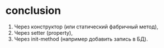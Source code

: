# conclusion

1. Через конструктор (или статический фабричный метод),
2. Через setter (property),
3. Через init-method (например добавить запись  в БД).&#x20;
